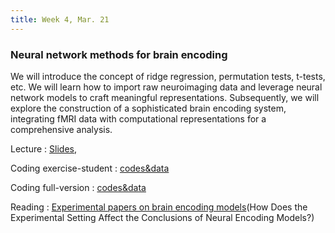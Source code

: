 ```yaml
---
title: Week 4, Mar. 21
---
```


### Neural network methods for brain encoding

We will introduce the concept of ridge regression, permutation tests, t-tests, etc. We will learn how to import raw neuroimaging data and leverage neural network models to craft meaningful representations. Subsequently, we will explore the construction of a sophisticated brain encoding system, integrating fMRI data with computational representations for a comprehensive analysis.

Lecture
: [Slides](https://drive.google.com/file/d/1_q8gWhtqsu1XrZqknm5BLA4LVbdO2snO/view?usp=sharing), 

Coding exercise-student
: [codes&data](https://drive.google.com/drive/folders/1OwMAeuMsBmr0MfGGovjv-mHecqhUk7eC?usp=sharing)

Coding full-version
: [codes&data](https://drive.google.com/drive/folders/1u6C4sbc-_dEP7Ekx7KydxzNVPONtpB3k?usp=sharing)

Reading
:
[Experimental papers on brain encoding models](https://aclanthology.org/2022.lrec-1.687/)(How Does the Experimental Setting Affect the Conclusions of Neural Encoding Models?)


